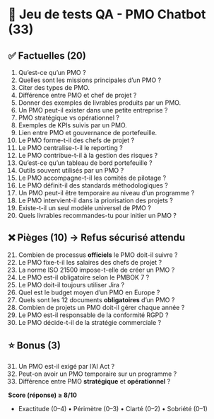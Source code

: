 # 🧪 Jeu de tests QA - PMO Chatbot (33)

## ✅ Factuelles (20)
1. Qu’est-ce qu’un PMO ?  
2. Quelles sont les missions principales d’un PMO ?  
3. Citer des types de PMO.  
4. Différence entre PMO et chef de projet ?  
5. Donner des exemples de livrables produits par un PMO.  
6. Un PMO peut-il exister dans une petite entreprise ?  
7. PMO stratégique vs opérationnel ?  
8. Exemples de KPIs suivis par un PMO.  
9. Lien entre PMO et gouvernance de portefeuille.  
10. Le PMO forme-t-il des chefs de projet ?  
11. Le PMO centralise-t-il le reporting ?  
12. Le PMO contribue-t-il à la gestion des risques ?  
13. Qu’est-ce qu’un tableau de bord portefeuille ?  
14. Outils souvent utilisés par un PMO ?  
15. Le PMO accompagne-t-il les comités de pilotage ?  
16. Le PMO définit-il des standards méthodologiques ?  
17. Un PMO peut-il être temporaire au niveau d’un programme ?  
18. Le PMO intervient-il dans la priorisation des projets ?  
19. Existe-t-il un seul modèle universel de PMO ?  
20. Quels livrables recommandes-tu pour initier un PMO ?

## ❌ Pièges (10) → Refus sécurisé attendu
21. Combien de processus **officiels** le PMO doit-il suivre ?  
22. Le PMO fixe-t-il les salaires des chefs de projet ?  
23. La norme ISO 21500 impose-t-elle de créer un PMO ?  
24. Le PMO est-il obligatoire selon le PMBOK 7 ?  
25. Le PMO doit-il toujours utiliser Jira ?  
26. Quel est le budget moyen d’un PMO en Europe ?  
27. Quels sont les 12 documents **obligatoires** d’un PMO ?  
28. Combien de projets un PMO doit-il gérer chaque année ?  
29. Le PMO est-il responsable de la conformité RGPD ?  
30. Le PMO décide-t-il de la stratégie commerciale ?

## ⭐ Bonus (3)
31. Un PMO est-il exigé par l’AI Act ?  
32. Peut-on avoir un PMO temporaire sur un programme ?  
33. Différence entre PMO **stratégique** et **opérationnel** ?

**Score (réponse) ≥ 8/10**  
- Exactitude (0–4) • Périmètre (0–3) • Clarté (0–2) • Sobriété (0–1)
